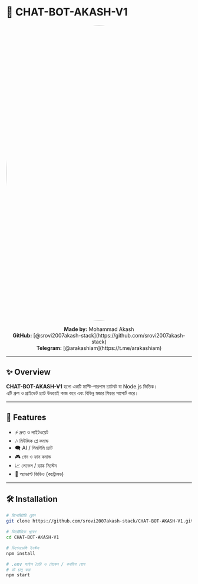 # 🤖 CHAT-BOT-AKASH-V1

<p align="center">
  <img src="https://i.imgur.com/mACdzTu.jpeg" width="800" height="800" style="border-radius:50%;">
</p>

<p align="center">
  <strong>Made by:</strong> Mohammad Akash<br>
  <strong>GitHub:</strong> [@srovi2007akash-stack](https://github.com/srovi2007akash-stack)<br>
  <strong>Telegram:</strong> [@arakashiam](https://t.me/arakashiam)
</p>

---

## ✨ Overview
**CHAT-BOT-AKASH-V1** হলো একটি মাল্টি-পারপাস চ্যাটবট যা Node.js ভিত্তিক।  
এটি গ্রুপ ও প্রাইভেট চ্যাট উভয়েই কাজ করে এবং বিভিন্ন মজার ফিচার সাপোর্ট করে।

---

## 🚀 Features

- ⚡ দ্রুত ও লাইটওয়েট
- 🎶 মিউজিক প্লে কমান্ড
- 🗨️ AI / সিমসিমি চ্যাট
- 🎮 গেম ও ফান কমান্ড
- 📈 লেভেল / র‍্যাঙ্ক সিস্টেম
- 🔞 অ্যাডাল্ট ভিডিও (কন্ট্রোলড)

---

## 🛠 Installation

```bash
# রিপোজিটরি ক্লোন
git clone https://github.com/srovi2007akash-stack/CHAT-BOT-AKASH-V1.git

# ডিরেক্টরিতে প্রবেশ
cd CHAT-BOT-AKASH-V1

# ডিপেনডেন্সি ইনস্টল
npm install

# .env ফাইল তৈরি ও টোকেন / কনফিগ যোগ
# বট চালু করা
npm start
